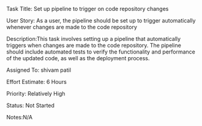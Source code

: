 Task Title: Set up pipeline to trigger on code repository changes

User Story: As a user, the pipeline should be set up to trigger automatically whenever changes are made to the code repository

Description:This task involves setting up a pipeline that automatically triggers when changes are made to the code repository.
           The pipeline should include automated tests to verify the functionality and performance of the updated code, as well as the deployment process.

Assigned To: shivam patil
 

Effort Estimate: 6 Hours

Priority: Relatively High

Status: Not Started

Notes:N/A